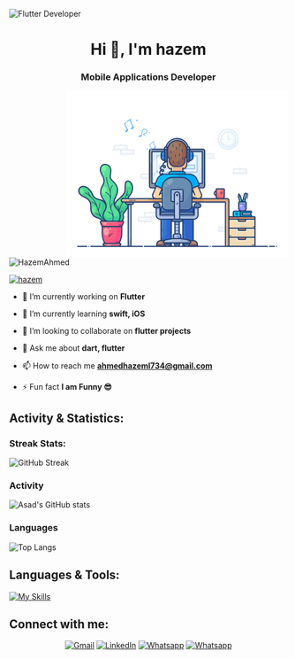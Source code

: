 
![Flutter Developer](https://github.com/HazemAhmed2002/HazemAhmed2002/assets/94257829/88994637-f39d-4083-8769-bd1387238068)

<h1 align="center">Hi 👋, I'm hazem</h1>
<h3 align="center">Mobile Applications Developer</h3>
<img align="right" alt="Coding" width="400" src="https://github.com/Hafeedpkl/model_sample/blob/master/assets/gif/coding_image.gif?raw=true">


<p align="left"> <img src="https://komarev.com/ghpvc/?username=HazemAhmed2002&label=Profile%20views&color=0e75b6&style=flat" alt="HazemAhmed" /> </p>

<p align="left"> <a href="https://twitter.com/hazem_lubbad" target="blank"><img src="https://img.shields.io/twitter/follow/hazem?logo=twitter&style=for-the-badge" alt="hazem" /></a> </p>

- 🔭 I’m currently working on **Flutter**

- 🌱 I’m currently learning **swift, iOS**

- 👯 I’m looking to collaborate on **flutter projects**

- 💬 Ask me about **dart, flutter**

- 📫 How to reach me **ahmedhazeml734@gmail.com**

- ⚡ Fun fact **I am Funny 😎**

## Activity & Statistics:
 ### Streak Stats:
![GitHub Streak](https://github-readme-streak-stats.herokuapp.com/?user=HazemAhmed2002&theme=react)

### Activity
<!--
![Anurag's GitHub stats](https://github-readme-stats-sigma-five.vercel.app/api?username=anawajha&show_icons=true&theme=react)
-->
![Asad's GitHub stats](https://github-readme-stats-sigma-five.vercel.app/api?username=HazemAhmed2002&show_icons=true&theme=react&include_all_commits=true&count_private=true)


### Languages
![Top Langs](https://github-readme-stats-sigma-five.vercel.app/api/top-langs/?username=HazemAhmed2002&layout=compact&theme=react)
</div>

## Languages & Tools:
[![My Skills](https://skills.thijs.gg/icons?i=js,html,css,cs,firebase,git,github,gitlab,kotlin,laravel,nginx,php,postman,powershell,blender,bash,androidstudio,bootstrap,dart,docker,figma,flutter,jquery,mysql,sqlite,java,xd,unity,swift)](https://skills.thijs.gg)
</div>

## Connect with me:
<p align="center">
	<a target="_blank" href="mailto:ahmedhazeml@gmail.com"><img src="https://github.com/gauravghongde/social-icons/blob/master/PNG/Color/Gmail.png" width='50px' alt="Gmail"/></a>
	<a target="_blank" href=""><img src="https://skills.thijs.gg/icons?i=linkedin" alt="LinkedIn"/></a>
	<a target="_blank" href="mailto:hazem.ahmed2002@icloud.com"><img src="https://github.com/gauravghongde/social-icons/blob/master/PNG/Color/Apple.png" width='50px' alt="Whatsapp"/></a>
	<a target="_blank" href="https://wa.me/+970593035939"><img src="https://github.com/gauravghongde/social-icons/blob/master/PNG/Color/WhatsApp.png" width='50px' alt="Whatsapp"/></a>
</div>

<br>
<!-- 
<h2 align="left">Connect with me:</h2>
<p align="left">
<a href="https://twitter.com/hazem_lubbad" target="blank"><img align="center" src="https://raw.githubusercontent.com/rahuldkjain/github-profile-readme-generator/master/src/images/icons/Social/twitter.svg" alt="Hazem Ahmed" height="30" width="40" /></a>
<a href="" target="blank"><img align="center" src="https://raw.githubusercontent.com/rahuldkjain/github-profile-readme-generator/master/src/images/icons/Social/linked-in-alt.svg" alt="https://www.linkedin.com/in/%D8%B5%D9%84%D8%A7%D8%AD-%D8%A7%D9%84%D8%AF%D9%8A%D9%86-%D8%AD%D9%85%D9%91%D9%8A%D8%AF-6b6926215/?locale=en_US" height="30" width="40" /></a>
<a href="https://www.facebook.com/Eng.Hazem.2002/" target="blank"><img align="center" src="https://raw.githubusercontent.com/rahuldkjain/github-profile-readme-generator/master/src/images/icons/Social/facebook.svg" alt="https://www.facebook.com/salah.alden.33" height="30" width="40" /></a>
<a href="https://www.instagram.com/hzm.lubbad/" target="blank"><img align="center" src="https://raw.githubusercontent.com/rahuldkjain/github-profile-readme-generator/master/src/images/icons/Social/instagram.svg" alt="https://instagram.com/baraa.abul?igshid=nta5ztk1ntc=" height="30" width="40" /></a>
<a href="" target="blank"><img align="center" src="https://raw.githubusercontent.com/rahuldkjain/github-profile-readme-generator/master/src/images/icons/Social/discord.svg" alt="#9311" height="30" width="40" /></a>
</p>
<h2 align="left">Languages and Tools:</h2>
<p align="left"> <a href="https://developer.android.com" target="_blank" rel="noreferrer"> <img src="https://raw.githubusercontent.com/devicons/devicon/master/icons/android/android-original-wordmark.svg" alt="android" width="40" height="40"/> </a> <a href="https://getbootstrap.com" target="_blank" rel="noreferrer"> <img src="https://raw.githubusercontent.com/devicons/devicon/master/icons/bootstrap/bootstrap-plain-wordmark.svg" alt="bootstrap" width="40" height="40"/> </a> <a href="https://www.cprogramming.com/" target="_blank" rel="noreferrer"> <img src="https://raw.githubusercontent.com/devicons/devicon/master/icons/c/c-original.svg" alt="c" width="40" height="40"/> </a> <a href="https://www.w3schools.com/cpp/" target="_blank" rel="noreferrer"> <img src="https://raw.githubusercontent.com/devicons/devicon/master/icons/cplusplus/cplusplus-original.svg" alt="cplusplus" width="40" height="40"/> </a> <a href="https://www.w3schools.com/css/" target="_blank" rel="noreferrer"> <img src="https://raw.githubusercontent.com/devicons/devicon/master/icons/css3/css3-original-wordmark.svg" alt="css3" width="40" height="40"/> </a> <a href="https://dart.dev" target="_blank" rel="noreferrer"> <img src="https://www.vectorlogo.zone/logos/dartlang/dartlang-icon.svg" alt="dart" width="40" height="40"/> </a> <a href="https://www.figma.com/" target="_blank" rel="noreferrer"> <img src="https://www.vectorlogo.zone/logos/figma/figma-icon.svg" alt="figma" width="40" height="40"/> </a> <a href="https://flutter.dev" target="_blank" rel="noreferrer"> <img src="https://www.vectorlogo.zone/logos/flutterio/flutterio-icon.svg" alt="flutter" width="40" height="40"/> </a> <a href="https://git-scm.com/" target="_blank" rel="noreferrer"> <img src="https://www.vectorlogo.zone/logos/git-scm/git-scm-icon.svg" alt="git" width="40" height="40"/> </a> <a href="https://hive.apache.org/" target="_blank" rel="noreferrer"> <img src="https://www.vectorlogo.zone/logos/apache_hive/apache_hive-icon.svg" alt="hive" width="40" height="40"/> </a> <a href="https://www.w3.org/html/" target="_blank" rel="noreferrer"> <img src="https://raw.githubusercontent.com/devicons/devicon/master/icons/html5/html5-original-wordmark.svg" alt="html5" width="40" height="40"/> </a> <a href="https://www.adobe.com/in/products/illustrator.html" target="_blank" rel="noreferrer"> <img src="https://www.vectorlogo.zone/logos/adobe_illustrator/adobe_illustrator-icon.svg" alt="illustrator" width="40" height="40"/> </a> <a href="https://www.java.com" target="_blank" rel="noreferrer"> <img src="https://raw.githubusercontent.com/devicons/devicon/master/icons/java/java-original.svg" alt="java" width="40" height="40"/> </a> <a href="https://kotlinlang.org" target="_blank" rel="noreferrer"> <img src="https://www.vectorlogo.zone/logos/kotlinlang/kotlinlang-icon.svg" alt="kotlin" width="40" height="40"/> </a> <a href="https://www.linux.org/" target="_blank" rel="noreferrer"> <img src="https://raw.githubusercontent.com/devicons/devicon/master/icons/linux/linux-original.svg" alt="linux" width="40" height="40"/> </a> <a href="https://www.mysql.com/" target="_blank" rel="noreferrer"> <img src="https://raw.githubusercontent.com/devicons/devicon/master/icons/mysql/mysql-original-wordmark.svg" alt="mysql" width="40" height="40"/> </a> <a href="https://www.photoshop.com/en" target="_blank" rel="noreferrer"> <img src="https://raw.githubusercontent.com/devicons/devicon/master/icons/photoshop/photoshop-line.svg" alt="photoshop" width="40" height="40"/> </a> <a href="https://www.php.net"_blank" rel="noreferrer"> <img src="https://raw.githubusercontent.com/devicons/devicon/master/icons/php/php-original.svg" alt="php" width="40" height="40"/> </a> <a href="https://github.com" rel="noreferrer"> <img src="https://github.com/CyrisXD/CyrisXD/raw/master/assets/Github.png" alt="Github" width="40" height="40"/> </a> <a href="https://code.visualstudio.com" rel="noreferrer"> <img src="https://raw.githubusercontent.com/devicons/devicon/1119b9f84c0290e0f0b38982099a2bd027a48bf1/icons/vscode/vscode-original.svg" alt="vscode" width="40" height="40"/> </a> 
</p>
-->


